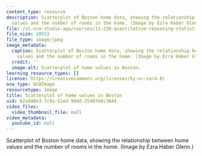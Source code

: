 ```yaml
---
content_type: resource
description: Scatterplot of Boston home data, showing the relationship between home
  values and the number of rooms in the home. (Image by Ezra Haber Glenn.)
file: /ol-ocw-studio-app/courses/11-220-quantitative-reasoning-statistical-methods-for-planners-i-spring-2009/02ad48e37c0a51ed904d2549768c3684_11-220s09-th.jpg
file_size: 10552
file_type: image/jpeg
image_metadata:
  caption: Scatterplot of Boston home data, showing the relationship between home
    values and the number of rooms in the home. (Image by Ezra Haber Glenn.)
  credit: ''
  image-alt: Scatterplot of home values in Boston.
learning_resource_types: []
license: https://creativecommons.org/licenses/by-nc-sa/4.0/
ocw_type: OCWImage
resourcetype: Image
title: Scatterplot of home values in Boston
uid: 02ad48e3-7c0a-51ed-904d-2549768c3684
video_files:
  video_thumbnail_file: null
video_metadata:
  youtube_id: null
---
```

Scatterplot of Boston home data, showing the relationship between home values and the number of rooms in the home. (Image by Ezra Haber Glenn.)